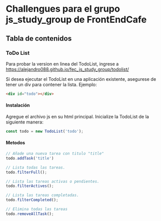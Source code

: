 # Challengues para el grupo js_study_group de FrontEndCafe

## Tabla de contenidos

### ToDo List

Para probar la version en linea del TodoList, ingrese a https://alejandro088.github.io/fec_js_study_group/todolist/

Si desea ejecutar el TodoList en una aplicación existente, asegurese de tener un div para contener la lista.
Ejemplo: 

```html
<div id="todo"></div>
```

#### Instalación

Agregue el archivo js en su html principal.
Inicialize la TodoList de la siguiente manera:

```js
const todo = new TodoList('todo');
```

#### Metodos

```js
// Añade una nueva tarea con titulo "title"
todo.addTask('title') 

// Lista todas las tareas.
todo.filterFull();

// Lista las tareas activas o pendientes.
todo.filterActives();

// Lista las tareas completadas.
todo.filterCompleted();

// Elimina todas las tareas
todo.removeAllTask();

```
